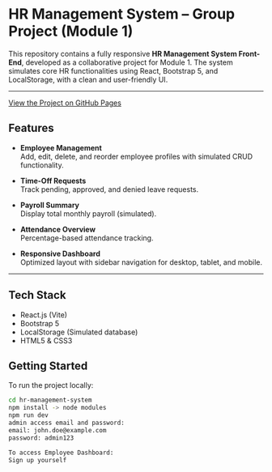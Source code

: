 # HR Management System – Group Project (Module 1)

This repository contains a fully responsive **HR Management System Front-End**, developed as a collaborative project for Module 1. The system simulates core HR functionalities using React, Bootstrap 5, and LocalStorage, with a clean and user-friendly UI.

---

[View the Project on GitHub Pages](#)

## Features

- **Employee Management**  
  Add, edit, delete, and reorder employee profiles with simulated CRUD functionality.

- **Time-Off Requests**  
  Track pending, approved, and denied leave requests.

- **Payroll Summary**  
  Display total monthly payroll (simulated).

- **Attendance Overview**  
  Percentage-based attendance tracking.

- **Responsive Dashboard**  
  Optimized layout with sidebar navigation for desktop, tablet, and mobile.

---

## Tech Stack

- React.js (Vite)
- Bootstrap 5
- LocalStorage (Simulated database)
- HTML5 & CSS3

## Getting Started

To run the project locally:

```bash
cd hr-management-system
npm install -> node modules
npm run dev
admin access email and password:
email: john.doe@example.com
password: admin123

To access Employee Dashboard:
Sign up yourself
